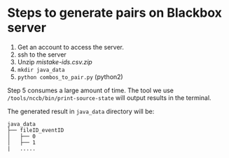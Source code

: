 # Steps to generate pairs on Blackbox server

1. Get an account to access the server.
2. ssh to the server
3. Unzip *mistake-ids.csv.zip*
4. `mkdir java_data`
5. `python combos_to_pair.py` (python2)

Step 5 consumes a large amount of time. The tool we use `/tools/nccb/bin/print-source-state` will output results in the terminal.

The generated result in `java_data` directory will be:

```
java_data
├── fileID_eventID
│   ├── 0
│   ├── 1
|   .....
```


